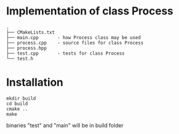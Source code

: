 # Implementation of class Process

    .
    ├── CMakeLists.txt
    ├── main.cpp       - how Process class may be used
    ├── process.cpp    - source files for class Process
    ├── process.hpp
    ├── test.cpp       - tests for class Process
    └── test.h

# Installation

    mkdir build
    cd build
    cmake ..
    make
    
  binaries "test" and "main" will be in build folder
